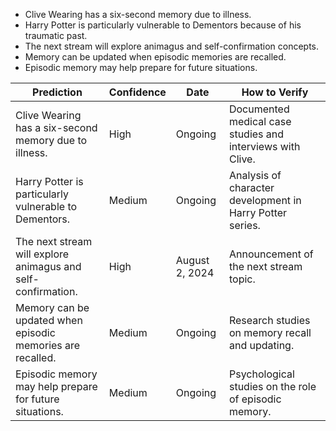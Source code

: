 - Clive Wearing has a six-second memory due to illness.
- Harry Potter is particularly vulnerable to Dementors because of his traumatic past.
- The next stream will explore animagus and self-confirmation concepts.
- Memory can be updated when episodic memories are recalled.
- Episodic memory may help prepare for future situations.

| Prediction                                                      | Confidence | Date                 | How to Verify                                                |
|---------------------------------------------------------------|------------|----------------------|-------------------------------------------------------------|
| Clive Wearing has a six-second memory due to illness.        | High       | Ongoing              | Documented medical case studies and interviews with Clive.  |
| Harry Potter is particularly vulnerable to Dementors.         | Medium     | Ongoing              | Analysis of character development in Harry Potter series.    |
| The next stream will explore animagus and self-confirmation.  | High       | August 2, 2024      | Announcement of the next stream topic.                       |
| Memory can be updated when episodic memories are recalled.    | Medium     | Ongoing              | Research studies on memory recall and updating.              |
| Episodic memory may help prepare for future situations.       | Medium     | Ongoing              | Psychological studies on the role of episodic memory.       |
